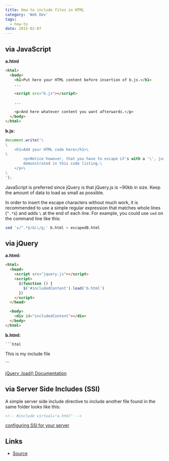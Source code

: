 ```yaml
---
title: How to include files in HTML
category: 'Web Dev'
tags:
  - how-to
date: 2015-02-07
---
```


## via JavaScript

**a.html**

```html
<html>
  <body>
    <h1>Put here your HTML content before insertion of b.js.</h1>
    ...

    <script src="b.js"></script>

    ...

    <p>And here whatever content you want afterwards.</p>
  </body>
</html>
```

**b.js:**

```javascript
document.write('\
\
    <h1>Add your HTML code here</h1>\
\
        <p>Notice however, that you have to escape LF's with a '\', just like\
        demonstrated in this code listing.\
    </p>\
\
');
```

JavaScript is preferred since jQuery is that jQuery.js is ~90kb in size. Keep the amount of data to load as small as possible.

In order to insert the escape characters without much work, it is recommended to use a simple regular expression that matches whole lines (`^.*$`) and adds `\` at the end of each line. For example, you could use `sed` on the command line like this:

```bash
sed 's/^.*$/&\\/g;' b.html > escapedB.html
```

## via jQuery

**a.html:**

```html
<html>
  <head>
    <script src="jquery.js"></script>
    <script>
      $(function () {
        $('#includedContent').load('b.html')
      })
    </script>
  </head>

  <body>
    <div id="includedContent"></div>
  </body>
</html>
```

**b.html:**

    ```html

<p> This is my include file </p>
```

[jQuery .load() Documentation](http://api.jquery.com/load/)

## via Server Side Includes (SSI)

A simple server side include directive to include another file found in the same folder looks like this:

```html
<!-- #include virtual="a.html" -->
```

[configuring SSI for your server](http://httpd.apache.org/docs/2.4/howto/ssi.html#configuring)

## Links

- [Source](http://stackoverflow.com/questions/8988855/include-another-html-file-in-a-html-file)
